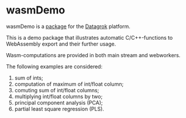 # wasmDemo

wasmDemo is a [package](https://datagrok.ai/help/develop/develop#packages) for the [Datagrok](https://datagrok.ai) platform.

This is a demo package that illustrates automatic C/C++-functions to WebAssembly export and their further usage.

Wasm-computations are provided in both main stream and webworkers.

The following examples are considered:
  1) sum of ints;
  2) computation of maximum of int/float column;
  3) comuting sum of int/float columns;
  4) multiplying int/float columns by two;
  5) principal component analysis (PCA);
  6) partial least square regression (PLS).